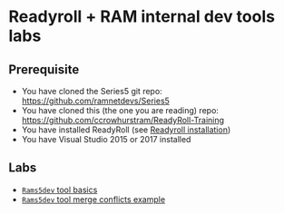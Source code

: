 # Readyroll + RAM internal dev tools labs

## Prerequisite

* You have cloned the Series5 git repo: https://github.com/ramnetdevs/Series5
* You have cloned this (the one you are reading) repo: https://github.com/ccrowhurstram/ReadyRoll-Training
* You have installed ReadyRoll (see [Readyroll installation](../../README.md))
* You have Visual Studio 2015 or 2017 installed

## Labs

* [`Rams5dev` tool basics](basics-example.md)
* [`Rams5dev` tool merge conflicts example](merge-conflicts-example.md)
